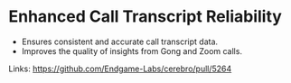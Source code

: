 # Enhanced Call Transcript Reliability

*   Ensures consistent and accurate call transcript data.
*   Improves the quality of insights from Gong and Zoom calls.

Links:
https://github.com/Endgame-Labs/cerebro/pull/5264

